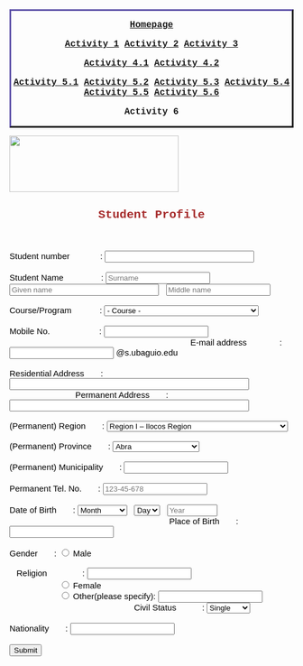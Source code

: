 <html>
    <head>
        <title>
            Registration Form by Ninna Alessandra Santiago
        </title>
        <meta name="student" content="Ninna Alessandra Santiago">
        <meta name="description" content="Forms">
        <meta name="keywords" content="HTML">
        <style>
            .myDiv {
              border: 3px outset rgb(48, 42, 85); 
              text-align: center;
            }
            </style>
    </head>
    <body>
        <div class="myDiv" style="font-family: 'Courier New'; font-size: 12pt; text-align: center;"><b>
            <p>
                <a href="Index.html" target="_blank">Homepage</a>
            </p>
            <p>
                <a href="Index1.html" target="_blank">Activity 1</a>
                <a href="Index2.html" target="_blank">Activity 2</a>
                <a href="Index3.html" target="_blank">Activity 3</a>
            </p>
            <p>
                <a href="Index4.html" target="_blank">Activity 4.1</a>
                <a href="Index5.html" target="_blank">Activity 4.2</a>
            </p>
            <p>
                <a href="Index6.html" target="_blank">Activity 5.1</a>
                <a href="Index7.html" target="_blank">Activity 5.2</a>
                <a href="Index8.html" target="_blank">Activity 5.3</a>
                <a href="Index9.html" target="_blank">Activity 5.4</a>
                <a href="Index10.html" target="_blank">Activity 5.5</a>
                <a href="Index11.html" target="_blank">Activity 5.6</a>
            </p>
            <p>
                Activity 6
            </p>
            </b>
            </div>
        <p><img src="University_of_Baguio_textlogo.png" height="100px" width="300px"></p>
        <p><h2 style="text-align: center; font-family:'Courier New'; color: brown;">
            Student Profile
        </h2></p><br><br>
        <form action="/action_page.php" style="font-family: helvetica; font-size: 15px; color: black">
            <label for="snumber">Student number &nbsp;&nbsp;&nbsp;&nbsp;&nbsp;&nbsp;&nbsp;&nbsp;&nbsp;&nbsp;&nbsp;&nbsp;:</label>
            <input type="text" id="snumber" size="30" maxlength="8" required><br><br>
            <label for="sname">Student Name &nbsp;&nbsp;&nbsp;&nbsp;&nbsp;&nbsp;&nbsp;&nbsp;&nbsp;&nbsp;&nbsp;&nbsp;&nbsp;&nbsp; :</label>
            <input type="text" id="sname" size="20" placeholder="Surname" required>
            &nbsp;
            <input type="text" id="sname" size="30" placeholder="Given name" required>
            &nbsp;
            <input type="text" id="sname" size="20" placeholder="Middle name" required>
            <br><br>
            <label for="course">Course/Program &nbsp;&nbsp;&nbsp;&nbsp;&nbsp;&nbsp;&nbsp;&nbsp;&nbsp;&nbsp; :</label>
            <select id="course" name="course" required>
                <option value="Course"> - Course - </option>
                <option value="Associate in Computer Technology">Associate in Computer Technology</option>
                <option value="BS Computer Science">BS Computer Science</option>
                <option value="BS Information Technology">BS Information Technology</option>
                <option value="BS Computer Engineering">BS Computer Engineering</option>
                <option value="Cisco Certified Entry Level (CCENT)">Cisco Certified Entry Level (CCENT)</option>
                <option value="Cisco Certified Network Associate (CCNA)">Cisco Certified Network Associate (CCNA)</option></select>
                <br>
                <br>
            <label for="mnumber">Mobile No. &nbsp;&nbsp;&nbsp;&nbsp;&nbsp;&nbsp;&nbsp;&nbsp;&nbsp;&nbsp;&nbsp;&nbsp;&nbsp;&nbsp;&nbsp;&nbsp;&nbsp;&nbsp;&nbsp; :</label>
            <input type="text" id="mnumber" name="mnumber" maxlength="11" required>
            &nbsp;&nbsp;&nbsp;&nbsp;&nbsp;&nbsp;&nbsp;&nbsp;&nbsp;&nbsp;&nbsp;&nbsp;&nbsp;&nbsp;&nbsp;&nbsp;&nbsp;&nbsp;&nbsp;&nbsp;&nbsp;&nbsp;&nbsp;&nbsp;&nbsp;&nbsp;&nbsp;&nbsp;&nbsp;&nbsp;&nbsp;&nbsp;&nbsp;&nbsp;&nbsp;&nbsp;&nbsp;&nbsp;&nbsp;&nbsp;&nbsp;&nbsp;&nbsp;&nbsp;&nbsp;&nbsp;&nbsp;&nbsp;&nbsp;&nbsp;&nbsp;&nbsp;&nbsp;&nbsp;&nbsp;&nbsp;&nbsp;&nbsp;&nbsp;&nbsp;&nbsp;&nbsp;&nbsp;&nbsp;&nbsp;&nbsp;&nbsp;&nbsp;&nbsp;&nbsp;&nbsp;&nbsp;&nbsp;&nbsp;&nbsp;&nbsp;
            <label for="email">E-mail address &nbsp;&nbsp;&nbsp;&nbsp;&nbsp;&nbsp;&nbsp;&nbsp;&nbsp;&nbsp;&nbsp;&nbsp; :</label>
            <input type="text" id="email" name="email" maxlength="8" required>
            <label for="email">@s.ubaguio.edu</label><br><br>
            <label for="raddress">Residential Address &nbsp;&nbsp;&nbsp;&nbsp;&nbsp; :</label>
            <input type="text" id="raddress" name="raddress" size="50">
            &nbsp;&nbsp;&nbsp;&nbsp;&nbsp;&nbsp;&nbsp;&nbsp;&nbsp;&nbsp;&nbsp;&nbsp;&nbsp;&nbsp;&nbsp;&nbsp;&nbsp;&nbsp;&nbsp;&nbsp;&nbsp;&nbsp;&nbsp;&nbsp;&nbsp;&nbsp;&nbsp;
            <label for="paddress">Permanent Address &nbsp;&nbsp;&nbsp;&nbsp;&nbsp; :</label>
            <input type="text" id="paddress" name="paddress" size="50" required>
            <br><br>
            <label for="pregion">(Permanent) Region &nbsp;&nbsp;&nbsp;&nbsp;&nbsp; :</label>
            <select id="pregion" name="pregion" required>
                <option value="Region I – Ilocos Region">Region I – Ilocos Region</option>
                <option value="Region II – Cagayan Valley">Region II – Cagayan Valley</option>
                <option value="Region III – Central Luzon">Region III – Central Luzon</option>
                <option value="Region IV‑A – CALABARZON">Region IV‑A – CALABARZON</option>
                <option value="MIMAROPA Region">MIMAROPA Region</option>
                <option value="Region V – Bicol Region">Region V – Bicol Region</option>
                <option value="Region VI – Western Visayas">Region VI – Western Visayas</option>
                <option value="Region VII – Central Visayas">Region VII – Central Visayas</option>
                <option value="Region VIII – Eastern Visayas">Region VIII – Eastern Visayas</option>
                <option value="Region IX – Zamboanga Peninsula">Region IX – Zamboanga Peninsula</option>
                <option value="Region X – Northern Mindanao">Region X – Northern Mindanao</option>
                <option value="Region XI – Davao Region">Region XI – Davao Region</option>
                <option value="Region XII – SOCCSKSARGEN">Region XII – SOCCSKSARGEN</option>
                <option value="Region XIII – Caraga">Region XIII – Caraga</option>
                <option value="NCR – National Capital Region">NCR – National Capital Region</option>
                <option value="CAR – Cordillera Administrative Region">CAR – Cordillera Administrative Region</option>
                <option value="ARMM – Autonomous Region in Muslim Mindanao">ARMM – Autonomous Region in Muslim Mindanao</option>
            </select>
            <br><br>
            <label for="pprovince">(Permanent) Province &nbsp;&nbsp;&nbsp;&nbsp;&nbsp; :</label>
            <select id="pprovince" name="pprovince" required>
                <option value="Abra">Abra</option>
                <option value="Agusan Del Norte">Agusan Del Norte</option>
                <option value="Agusan Del Sur">Agusan Del Sur</option>
                <option value="Aklan">Aklan</option>
                <option value="Albay">Albay</option>
                <option value="Antique">Antique</option>
                <option value="Apayao">Apayao</option>
                <option value="Aurora">Aurora</option>
                <option value="Basilan">Basilan</option>
                <option value="Bataan">Bataan</option>
                <option value="Batanes">Batanes</option>
                <option value="Batangas">Batangas</option>
                <option value="Benguet">Benguet</option>
                <option value="Biliran">Biliran</option>
                <option value="Bohol">Bukidnon</option>
                <option value="Bulacan">Bulacan</option>
                <option value="Cagayan">Cagayan</option>
                <option value="Camarines Norte">Camarines Norte</option>
                <option value="Camarines Sur">Camarines Sur</option>
                <option value="Camiguin">Camiguin</option>
                <option value="Capiz">Capiz</option>
                <option value="Catanduanes">Catanduanes</option>
                <option value="Cavite">Cavite</option>
                <option value="Cebu">Cebu</option>
                <option value="Compostella Valley">Compostella Valley</option>
                <option value="Cotabato">Cotabato</option>
                <option value="Davao Del Norte">Davao Del Norte</option>
                <option value="Davao Del Sur">Davao Del Sur</option>
                <option value="Davao Occidental">Davao Occidental</option>
                <option value="Davao Oriental">Davao Oriental</option>
                <option value="Dinagat Islands">Dinagat Islands</option>
                <option value="Eastern Samar">Eastern Samar</option>
                <option value="Guimaras">Guimaras</option>
                <option value="Ifugao">Ifugao</option>
                <option value="Ilocos Norte">Ilocos Norte</option>
                <option value="Ilocos Sur">Ilocos Sur</option>
                <option value="Iloilo">Iloilo</option>
                <option value="Isabela">Isabela</option>
                <option value="Kalinga">Kalinga</option>
                <option value="La Union">La Union</option>
                <option value="Laguna">Laguna</option>
                <option value="Lanao Del Norte">Lanao Del Norte</option>
                <option value="Lanao Del Sur">Lanao Del Sur</option>
                <option value="Leyte">Leyte</option>
                <option value="Maguindanao">Maguindanao</option>
                <option value="Marindique">Marindique</option>
                <option value="Masbate">Masbate</option>
                <option value="Misamis Occidental">Misamis Occidental</option>
                <option value="Misamis Oriental">Misamis Oriental</option>
                <option value="Mountain Province">Mountain Province</option>
                <option value="Negros Occidental">Negros Occidental</option>
                <option value="Negros Oriental">Negros Oriental</option>
                <option value="Northern Samar">Northern Samar</option>
                <option value="Nueva Ecija">Nueva Ecija</option>
                <option value="Nueva Vizcaya">Nueva Vizcaya</option>
                <option value="Occidental Mindoro">Occidental Mindoro</option>
                <option value="Oriental Mindoro">Oriental Mindoro</option>
                <option value="Palawan">Palawan</option>
                <option value="Pampanga">Pampanga</option>
                <option value="Pangasinan">Pangasinan</option>
                <option value="Quezon">Quezon</option>
                <option value="Quirino">Quirino</option>
                <option value="Rizal">Rizal</option>
                <option value="Romblon">Romblon</option>
                <option value="Samar">Samar</option>
                <option value="Sarangani">Sarangani</option>
                <option value="Siquijor">Siquijor</option>
                <option value="Sorsogon">Sorsogon</option>
                <option value="South Cotabato">South Cotabato</option>
                <option value="Southern Leyte">Southern Leyte</option>
                <option value="Sultan Kudarat">Sultan Kudarat</option>
                <option value="Sulu">Sulu</option>
                <option value="Surigao Del Norte">Surigao Del Norte</option>
                <option value="Surigao Del Sur">Surigao Del Sur</option>
                <option value="Tarlac">Tarlac</option>
                <option value="Tawi-Tawi">Tawi-Tawi</option>
                <option value="Zambales">Zambales</option>
                <option value="Zamboanga Del Norte">Zamboanga Del Norte</option>
                <option value="Zamboanga Del Sur">Zamboanga Del Sur</option>
                <option value="Zamboanga Sibugay">Zamboanga Sibugay</option>
            </select>
            <br><br>
            <label for="pmunicipality">(Permanent) Municipality &nbsp;&nbsp;&nbsp;&nbsp;&nbsp; :</label>
            <input type="text" id="pmunicipality" name="pmunicipality" required>
            <br><br>
            <label for="ptel">Permanent Tel. No. &nbsp;&nbsp;&nbsp;&nbsp;&nbsp; :</label>
            <input type="tel" id="phone" name="phone"
            placeholder="123-45-678"
            pattern="[0-9]{3}-[0-9]{2}-[0-9]{3}"
            maxlength="9">
            <br><br>
            <label for="birthday">Date of Birth &nbsp;&nbsp;&nbsp;&nbsp;&nbsp; :</label>
            <select id="birthday" name="birthday" required>
                <option value="Month">Month</option>
                <option value="January">January</option>
                <option value="February">February</option>
                <option value="March">March</option>
                <option value="April">April</option>
                <option value="May">May</option>
                <option value="June">June</option>
                <option value="July">July</option>
                <option value="August">August</option>
                <option value="September">September</option>
                <option value="October">October</option>
                <option value="November">November</option>
                <option value="December">December</option>
            </select>
            &nbsp;
            <select id="birthday" name="birthday" required>
                <option value="day">Day</option>
                <option value="1">1</option>
                <option value="2">2</option>
                <option value="3">3</option>
                <option value="4">4</option>
                <option value="5">5</option>
                <option value="6">6</option>
                <option value="7">7</option>
                <option value="8">8</option>
                <option value="9">9</option>
                <option value="10">10</option>
                <option value="11">11</option>
                <option value="12">12</option>
                <option value="13">13</option>
                <option value="14">14</option>
                <option value="15">15</option>
                <option value="16">16</option>
                <option value="17">17</option>
                <option value="18">18</option>
                <option value="19">19</option>
                <option value="20">20</option>
                <option value="21">21</option>
                <option value="22">22</option>
                <option value="23">23</option>
                <option value="24">24</option>
                <option value="25">25</option>
                <option value="26">26</option>
                <option value="27">27</option>
                <option value="28">28</option>
                <option value="29">29</option>
                <option value="30">30</option>
                <option value="31">31</option>
            </select>
            &nbsp;
            <input type="text" id="birthday" name="birthday" size="8" maxlength="4" placeholder="Year" required>
            &nbsp;&nbsp;&nbsp;&nbsp;&nbsp;&nbsp;&nbsp;&nbsp;&nbsp;&nbsp;&nbsp;&nbsp;&nbsp;&nbsp;&nbsp;&nbsp;&nbsp;&nbsp;&nbsp;&nbsp;&nbsp;&nbsp;&nbsp;&nbsp;&nbsp;&nbsp;&nbsp;&nbsp;&nbsp;&nbsp;&nbsp;&nbsp;&nbsp;&nbsp;&nbsp;&nbsp;&nbsp;&nbsp;&nbsp;&nbsp;&nbsp;&nbsp;&nbsp;&nbsp;&nbsp;&nbsp;&nbsp;&nbsp;&nbsp;&nbsp;&nbsp;&nbsp;&nbsp;&nbsp;&nbsp;&nbsp;&nbsp;&nbsp;&nbsp;&nbsp;&nbsp;&nbsp;&nbsp;&nbsp;&nbsp;&nbsp;&nbsp;
            <label for="birthplace">Place of Birth &nbsp;&nbsp;&nbsp;&nbsp;&nbsp; :</label>
            <input type="text" id="birthplace" name="birthplace" required>
            <br><br>
            <label for="gender">Gender &nbsp;&nbsp;&nbsp;&nbsp;&nbsp; :</label>
            <input type="radio" id="gender" name="gender" value="Male" required>
            <label for="gender">Male</label>
            &nbsp;&nbsp;&nbsp;&nbsp;&nbsp;&nbsp;&nbsp;&nbsp;&nbsp;&nbsp;&nbsp;&nbsp;&nbsp;&nbsp;&nbsp;&nbsp;&nbsp;&nbsp;&nbsp;&nbsp;&nbsp;&nbsp;&nbsp;&nbsp;&nbsp;&nbsp;&nbsp;&nbsp;&nbsp;&nbsp;&nbsp;&nbsp;&nbsp;&nbsp;&nbsp;&nbsp;&nbsp;&nbsp;&nbsp;&nbsp;&nbsp;&nbsp;&nbsp;&nbsp;&nbsp;&nbsp;&nbsp;&nbsp;&nbsp;&nbsp;&nbsp;&nbsp;&nbsp;&nbsp;&nbsp;&nbsp;&nbsp;&nbsp;&nbsp;&nbsp;&nbsp;&nbsp;&nbsp;&nbsp;&nbsp;&nbsp;&nbsp;&nbsp;&nbsp;&nbsp;&nbsp;&nbsp;&nbsp;&nbsp;&nbsp;&nbsp;&nbsp;&nbsp;&nbsp;&nbsp;&nbsp;&nbsp;&nbsp;&nbsp;&nbsp;&nbsp;&nbsp;&nbsp;&nbsp;&nbsp;&nbsp;&nbsp;&nbsp;&nbsp;&nbsp;&nbsp;&nbsp;&nbsp;&nbsp;&nbsp;&nbsp;&nbsp;&nbsp;&nbsp;&nbsp;&nbsp;&nbsp;&nbsp;&nbsp;&nbsp;&nbsp;&nbsp;&nbsp;&nbsp;&nbsp;&nbsp;&nbsp;&nbsp;&nbsp;&nbsp;&nbsp;&nbsp;
            <label for="religion">Religion &nbsp;&nbsp;&nbsp;&nbsp;&nbsp;&nbsp;&nbsp;&nbsp;&nbsp;&nbsp;&nbsp;&nbsp;&nbsp; :</label>
            <input type="text" id="religion" name="religion" required><br>
            &nbsp;&nbsp;&nbsp;&nbsp;&nbsp;&nbsp;&nbsp;&nbsp;&nbsp;&nbsp;&nbsp;&nbsp;&nbsp;&nbsp;&nbsp;&nbsp;&nbsp;&nbsp;&nbsp;&nbsp;
            <input type="radio" id="gender" name="gender" value="Female" required>
            <label for="gender">Female</label>
            <br>
            &nbsp;&nbsp;&nbsp;&nbsp;&nbsp;&nbsp;&nbsp;&nbsp;&nbsp;&nbsp;&nbsp;&nbsp;&nbsp;&nbsp;&nbsp;&nbsp;&nbsp;&nbsp;&nbsp;&nbsp;
            <input type="radio" id="gender" name="gender" value="Other(please specify)">
            <label for="gender">Other(please specify):</label>
            <input type="text" id="gender" name="gender">
            &nbsp;&nbsp;&nbsp;&nbsp;&nbsp;&nbsp;&nbsp;&nbsp;&nbsp;&nbsp;&nbsp;&nbsp;&nbsp;&nbsp;&nbsp;&nbsp;&nbsp;&nbsp;&nbsp;&nbsp;&nbsp;&nbsp;&nbsp;&nbsp;&nbsp;&nbsp;&nbsp;&nbsp;&nbsp;&nbsp;&nbsp;&nbsp;&nbsp;&nbsp;&nbsp;&nbsp;&nbsp;&nbsp;&nbsp;&nbsp;&nbsp;&nbsp;&nbsp;&nbsp;&nbsp;&nbsp;&nbsp;&nbsp;&nbsp;&nbsp;&nbsp;&nbsp;
            <label for="status">Civil Status &nbsp;&nbsp;&nbsp;&nbsp;&nbsp;&nbsp;&nbsp;&nbsp;&nbsp; :</label>
            <select id="status" name="status" required>
                <option value="single">Single</option>
                <option value="married">Married</option>
                <option value="divorced">Divorced</option>
                <option value="annulled">Annulled</option>
                <option value="widowed">Widowed</option>
            </select>
            <br><br>
            <label for="nationality">Nationality &nbsp;&nbsp;&nbsp;&nbsp;&nbsp; :</label>
            <input type="text" id="nationality" name="nationality" required>
            <br><br>
            <input type="submit" value="Submit">
        </form>
    </body>
</html>

